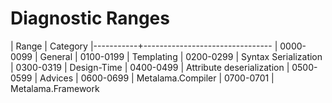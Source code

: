 # Diagnostic Ranges

| Range | Category |-----------+-------------------------------- 
| 0000-0099 | General 
| 0100-0199 | Templating 
| 0200-0299 | Syntax Serialization 
| 0300-0319 | Design-Time 
| 0400-0499 | Attribute deserialization 
| 0500-0599 | Advices
| 0600-0699 | Metalama.Compiler
| 0700-0701 | Metalama.Framework